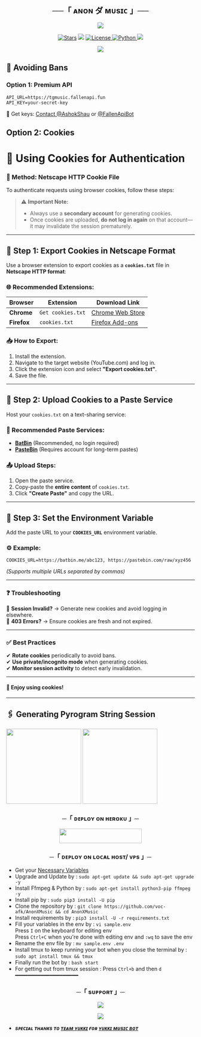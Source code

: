 <h2 align="center">
    ──「 ᴀɴᴏɴ ダ ᴍᴜsɪᴄ 」──
</h2>

<p align="center">
  <img src="https://telegra.ph/file/56d1760224589ee370186.jpg">
</p>

<p align="center">
<a href="https://github.com/voc-afk/AnonXMusic/stargazers"><img src="https://img.shields.io/github/stars/voc-afk/AnonXMusic?color=black&logo=github&logoColor=black&style=for-the-badge" alt="Stars" /></a>
<a href="https://github.com/voc-afk/AnonXMusic/network/members"> <img src="https://img.shields.io/github/forks/voc-afk/AnonXMusic?color=black&logo=github&logoColor=black&style=for-the-badge" /></a>
<a href="https://github.com/voc-afk/AnonXMusic/blob/master/LICENSE"> <img src="https://img.shields.io/badge/License-MIT-blueviolet?style=for-the-badge" alt="License" /> </a>
<a href="https://www.python.org/"> <img src="https://img.shields.io/badge/Written%20in-Python-orange?style=for-the-badge&logo=python" alt="Python" /> </a>
<a href="https://github.com/voc-afk/AnonXMusic/commits/voc-afk"> <img src="https://img.shields.io/github/last-commit/voc-afk/AnonXMusic?color=blue&logo=github&logoColor=green&style=for-the-badge" /></a>
</p>

<p align="center">
  <img src="https://telegra.ph/file/36be820a8775f0bfc773e.jpg">
</p>


## 🍪 Avoiding Bans

### Option 1: Premium API
```env
API_URL=https://tgmusic.fallenapi.fun
API_KEY=your-secret-key
```
📌 Get keys: [Contact @AshokShau](https://t.me/AshokShau) or [@FallenApiBot](https://t.me/FallenApiBot)

## Option 2: Cookies

# **📜 Using Cookies for Authentication**  

### **🔹 Method: Netscape HTTP Cookie File**  
To authenticate requests using browser cookies, follow these steps:  

> ⚠️ **Important Note:**  
> - Always use a **secondary account** for generating cookies.  
> - Once cookies are uploaded, **do not log in again** on that account—it may invalidate the session prematurely.  

---

## **📌 Step 1: Export Cookies in Netscape Format**  
Use a browser extension to export cookies as a **`cookies.txt`** file in **Netscape HTTP format**:  

### **🌐 Recommended Extensions:**  
| Browser | Extension | Download Link |  
|---------|-----------|---------------|  
| **Chrome** | `Get cookies.txt` | [Chrome Web Store](https://chromewebstore.google.com/detail/get-cookiestxt-clean/ahmnmhfbokciafffnknlekllgcnafnie) |  
| **Firefox** | `cookies.txt` | [Firefox Add-ons](https://addons.mozilla.org/en-US/firefox/addon/cookies-txt/) |  

### **📥 How to Export:**  
1. Install the extension.  
2. Navigate to the target website (YouTube.com) and log in.  
3. Click the extension icon and select **"Export cookies.txt"**.  
4. Save the file.  

---

## **📌 Step 2: Upload Cookies to a Paste Service**  
Host your `cookies.txt` on a text-sharing service:  

### **🔗 Recommended Paste Services:**  
- **[BatBin](https://batbin.me)** (Recommended, no login required)  
- **[PasteBin](https://pastebin.com)** (Requires account for long-term pastes)  

### **📤 Upload Steps:**  
1. Open the paste service.  
2. Copy-paste the **entire content** of `cookies.txt`.  
3. Click **"Create Paste"** and copy the URL.  

---

## **📌 Step 3: Set the Environment Variable**  
Add the paste URL to your **`COOKIES_URL`** environment variable.  

### **⚙️ Example:**  
```env
COOKIES_URL=https://batbin.me/abc123, https://pastebin.com/raw/xyz456
```  
*(Supports multiple URLs separated by commas)*  

---

### **❓ Troubleshooting**  
🔸 **Session Invalid?** → Generate new cookies and avoid logging in elsewhere.  
🔸 **403 Errors?** → Ensure cookies are fresh and not expired.

---

### **✅ Best Practices**  
✔ **Rotate cookies** periodically to avoid bans.  
✔ **Use private/incognito mode** when generating cookies.  
✔ **Monitor session activity** to detect early invalidation.  

---

#### **🎉 Enjoy using cookies!**

---

## 🖇 Generating Pyrogram String Session

<p>
<a href="https://telegram.tools/session-string-generator#pyrogram"><img src="https://img.shields.io/badge/Generate%20On%20Site-blueviolet?style=for-the-badge&logo=appveyor" width="200""/></a>
<a href="https://t.me/strgen_bot"><img src="https://img.shields.io/badge/TG%20String%20Gen%20Bot-blueviolet?style=for-the-badge&logo=appveyor" width="200""/></a>
</p>

<h3 align="center">
    ─「 ᴅᴇᴩʟᴏʏ ᴏɴ ʜᴇʀᴏᴋᴜ 」─
</h3>

<p align="center"><a href="https://dashboard.heroku.com/new?template=https://github.com/voc-afk/AnonXMusic"> <img src="https://img.shields.io/badge/Deploy%20On%20Heroku-black?style=for-the-badge&logo=heroku" width="220" height="38.45"/></a></p>

<h3 align="center">
    ─「 ᴅᴇᴩʟᴏʏ ᴏɴ ʟᴏᴄᴀʟ ʜᴏsᴛ/ ᴠᴘs 」─
</h3>

- Get your [Necessary Variables](https://github.com/voc-afk/AnonXMusic/blob/master/sample.env)
- Upgrade and Update by :
`sudo apt-get update && sudo apt-get upgrade -y`
- Install Ffmpeg & Python by :
`sudo apt-get install python3-pip ffmpeg -y`
- Install pip by :
`sudo pip3 install -U pip`
- Clone the repository by :
`git clone https://github.com/voc-afk/AnonXMusic && cd AnonXMusic`
- Install requirements by :
`pip3 install -U -r requirements.txt`
- Fill your variables in the env by :
`vi sample.env`<br>
Press `I` on the keyboard for editing env<br>
Press `Ctrl+C` when you're done with editing env and `:wq` to save the env<br>
- Rename the env file by :
`mv sample.env .env`
- Install tmux to keep running your bot when you close the terminal by :
`sudo apt install tmux && tmux`
- Finally run the bot by :
`bash start`
- For getting out from tmux session : Press `Ctrl+b` and then `d`<br>
━━━━━━━━━━━━━━━━━━━━

<h3 align="center">
    ─「 sᴜᴩᴩᴏʀᴛ 」─
</h3>

<p align="center">
<a href="https://telegram.me/DevilsHeavenMF"><img src="https://img.shields.io/badge/-Support%20Group-blue.svg?style=for-the-badge&logo=Telegram"></a>
</p>

<p align="center">
<a href="https://telegram.me/FallenAssociation"><img src="https://img.shields.io/badge/-Support%20Channel-blue.svg?style=for-the-badge&logo=Telegram"></a>
</p>

- <b> _sᴩᴇᴄɪᴀʟ ᴛʜᴀɴᴋs ᴛᴏ [ᴛᴇᴀᴍ ʏᴜᴋᴋɪ](https://github.com/TeamYukki) ғᴏʀ [ʏᴜᴋᴋɪ ᴍᴜsɪᴄ ʙᴏᴛ](https://github.com/TeamYukki/YukkiMusicBot)_ </b>


